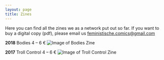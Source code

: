```yaml
---
layout: page
title: Zines
---
```


Here you can find all the zines we as a network put out so far. If you want to buy a digital copy (pdf), please email us feministische.comics@gmail.com

**2018**
Bodies
4 – 6 €
![Image of Bodies Zine](http://FeministComicNetwork/public/images/IMG_3863.jpg)

**2017**
Troll Control
4 – 6 €
![Image of Troll Control Zine](http://FeministComicNetwork/website/gh-pages/public/images/troll%20cover.png)
